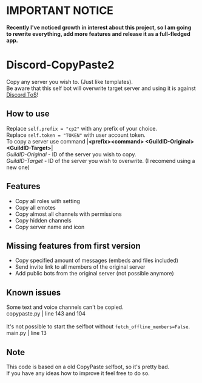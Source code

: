 # IMPORTANT NOTICE
**Recently I've noticed growth in interest about this project, so I am going to rewrite everything, add more features and release it as a full-fledged app.**

# Discord-CopyPaste2
 Copy any server you wish to. (Just like templates). <br>
 Be aware that this self bot will overwrite target server and using it is against [Discord ToS](https://discord.com/terms)! <br> 
 
 ## How to use
 Replace `self.prefix = "cp2"` with any prefix of your choice. <br>
 Replace `self.token = "TOKEN"` with user account token. <br>
 To copy a server use command |**\<prefix>\<command> \<GuildID-Original> \<GuildID-Target>**| <br>
 *GuildID-Original* - ID of the server you wish to copy. <br>
 *GuildID-Target* - ID of the server you wish to overwrite. (I recomend using a new one) <br>
 
 ## Features
 - Copy all roles with setting
 - Copy all emotes
 - Copy almost all channels with permissions
 - Copy hidden channels
 - Copy server name and icon
 
 ## Missing features from first version
 - Copy specified amount of messages (embeds and files included)
 - Send invite link to all members of the original server
 - Add public bots from the original server (not possible anymore)
 
 ## Known issues
Some text and voice channels can't be copied. <br>
copypaste.py | line 143 and 104 <br>
<br>
 It's not possible to start the selfbot without `fetch_offline_members=False`.<br>
 main.py | line 13 <br>

## Note
This code is based on a old CopyPaste selfbot, so it's pretty bad. <br> 
If you have any ideas how to improve it feel free to do so.
